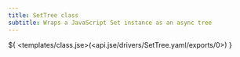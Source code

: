 ```yaml
---
title: SetTree class
subtitle: Wraps a JavaScript Set instance as an async tree
---
```


${ <templates/class.jse>(<api.jse/drivers/SetTree.yaml/exports/0>) }

